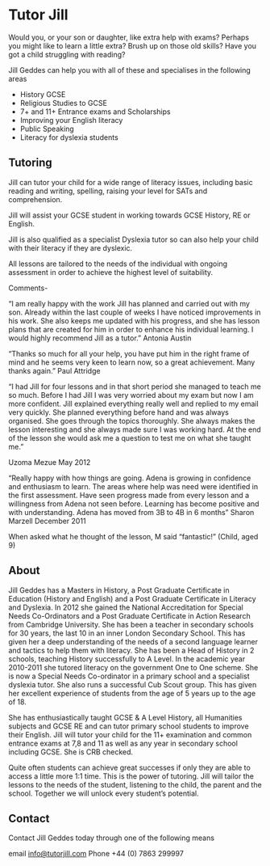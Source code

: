 # Tutor Jill

Would you, or your son or daughter, like extra help with exams? Perhaps you might like to learn a little extra? Brush up on those old skills? Have you got a child struggling with reading?

Jill Geddes can help you with all of these and specialises in the following areas

- History GCSE
- Religious Studies to GCSE
- 7+ and 11+ Entrance exams and Scholarships
- Improving your English literacy
- Public Speaking
- Literacy for dyslexia students

## Tutoring

Jill can tutor your child for a wide range of literacy issues, including basic reading and writing, spelling, raising your level for SATs and comprehension.

Jill will assist your GCSE student in working towards GCSE History,  RE or English.

Jill is also qualified as a specialist Dyslexia tutor so can also help your child with their literacy if they are dyslexic.

All lessons are tailored to the needs of the individual with ongoing assessment in order to achieve the highest level of suitability.

Comments-

“I am really happy with the work Jill has planned and carried out with my son. Already within the last couple of weeks I have noticed improvements in his work. She also keeps me updated with his progress, and she has lesson plans that are created for him in order to enhance his individual learning. I would highly recommend Jill as a tutor.” Antonia Austin

“Thanks so much for all your help, you have put him in the right frame of mind and he seems very keen to learn now, so a great achievement. Many thanks again.” Paul Attridge

“I had Jill for four lessons and in that short period she managed to teach me so much. Before I had Jill I was very worried about my exam but now I am more confident. Jill explained everything really well and replied to my email very quickly. She planned everything before hand and was always organised. She goes through the topics thoroughly. She always makes the lesson interesting and she always made sure I was working hard. At the end of the lesson she would ask me a question to test me on what she taught me.”

Uzoma  Mezue May 2012

“Really happy with how things are going. Adena is growing in confidence and enthusiasm to learn. The areas where help was need were identified in the first assessment. Have seen progress made from every lesson and a willingness from Adena not seen before. Learning has become positive and with understanding. Adena has moved from 3B to 4B in 6 months” Sharon Marzell December 2011

When asked what he thought of the lesson, M said “fantastic!” (Child, aged 9)

## About

Jill Geddes has a Masters in History, a Post Graduate Certificate in Education (History and English) and a Post Graduate Certificate in Literacy and Dyslexia. In 2012 she gained the National Accreditation for Special Needs Co-Ordinators and a Post Graduate Certificate in Action Research from Cambridge University. She has been a teacher in secondary schools for 30 years, the last 10 in an inner London Secondary School. This has given her a deep understanding of the needs of a second language learner and tactics to help them with literacy. She has been a Head of History in 2 schools, teaching History successfully to A Level. In the academic year 2010-2011 she  tutored literacy on the government One to One scheme. She is now a Special Needs Co-ordinator in a primary school and a specialist dyslexia tutor. She also runs a successful Cub Scout group. This has given her excellent experience of students from the age of 5 years up to the age of 18.

She has enthusiastically taught GCSE & A Level History, all Humanities subjects and GCSE RE and can tutor primary school students to improve their English.  Jill will tutor your child for the 11+ examination and common entrance exams at 7,8 and 11 as well as any year in secondary  school including GCSE. She is CRB checked.

Quite often students can achieve great successes if only they are able to access a little more 1:1 time. This is the power of tutoring. Jill will tailor the lessons to the needs of the student, listening to the child, the parent and the school. Together we will unlock every student’s potential.

## Contact

Contact Jill Geddes today through one of the following means

email	info@tutorjill.com
Phone	+44 (0) 7863 299997